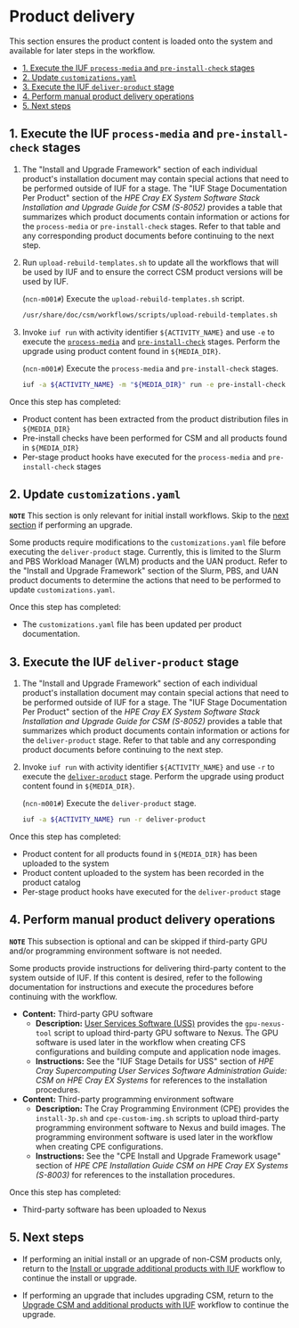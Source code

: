 # Product delivery

This section ensures the product content is loaded onto the system and available for later steps in the workflow.

- [1. Execute the IUF `process-media` and `pre-install-check` stages](#1-execute-the-iuf-process-media-and-pre-install-check-stages)
- [2. Update `customizations.yaml`](#2-update-customizationsyaml)
- [3. Execute the IUF `deliver-product` stage](#3-execute-the-iuf-deliver-product-stage)
- [4. Perform manual product delivery operations](#4-perform-manual-product-delivery-operations)
- [5. Next steps](#5-next-steps)

## 1. Execute the IUF `process-media` and `pre-install-check` stages

1. The "Install and Upgrade Framework" section of each individual product's installation document may contain special actions that need to be performed outside of IUF for a stage. The "IUF Stage Documentation Per Product"
section of the _HPE Cray EX System Software Stack Installation and Upgrade Guide for CSM (S-8052)_ provides a table that summarizes which product documents contain information or actions for the `process-media` or `pre-install-check` stages.
Refer to that table and any corresponding product documents before continuing to the next step.

1. Run `upload-rebuild-templates.sh` to update all the workflows that will be used by IUF and to ensure the correct CSM product versions will be used by IUF.

    (`ncn-m001#`) Execute the `upload-rebuild-templates.sh` script.

    ```bash
    /usr/share/doc/csm/workflows/scripts/upload-rebuild-templates.sh
    ```

1. Invoke `iuf run` with activity identifier `${ACTIVITY_NAME}` and use `-e` to execute the [`process-media`](../stages/process_media.md) and [`pre-install-check`](../stages/pre_install_check.md) stages. Perform the upgrade
   using product content found in `${MEDIA_DIR}`.

    (`ncn-m001#`) Execute the `process-media` and `pre-install-check` stages.

    ```bash
    iuf -a ${ACTIVITY_NAME} -m "${MEDIA_DIR}" run -e pre-install-check
    ```

Once this step has completed:

- Product content has been extracted from the product distribution files in `${MEDIA_DIR}`
- Pre-install checks have been performed for CSM and all products found in `${MEDIA_DIR}`
- Per-stage product hooks have executed for the `process-media` and `pre-install-check` stages

## 2. Update `customizations.yaml`

**`NOTE`** This section is only relevant for initial install workflows. Skip to the [next section](#3-execute-the-iuf-deliver-product-stage) if performing an upgrade.

Some products require modifications to the `customizations.yaml` file before executing the `deliver-product` stage. Currently, this is limited to the Slurm and PBS Workload Manager (WLM) products and the UAN product. Refer to the
"Install and Upgrade Framework" section of the Slurm, PBS, and UAN product documents to determine the actions that need to be performed to update `customizations.yaml`.

Once this step has completed:

- The `customizations.yaml` file has been updated per product documentation.

## 3. Execute the IUF `deliver-product` stage

1. The "Install and Upgrade Framework" section of each individual product's installation document may contain special actions that need to be performed outside of IUF for a stage. The "IUF Stage Documentation Per Product"
section of the _HPE Cray EX System Software Stack Installation and Upgrade Guide for CSM (S-8052)_ provides a table that summarizes which product documents contain information or actions for the `deliver-product` stage.
Refer to that table and any corresponding product documents before continuing to the next step.

1. Invoke `iuf run` with activity identifier `${ACTIVITY_NAME}` and use `-r` to execute the [`deliver-product`](../stages/deliver_product.md) stage. Perform the upgrade using product content found in `${MEDIA_DIR}`.

    (`ncn-m001#`) Execute the `deliver-product` stage.

    ```bash
    iuf -a ${ACTIVITY_NAME} run -r deliver-product
    ```

Once this step has completed:

- Product content for all products found in `${MEDIA_DIR}` has been uploaded to the system
- Product content uploaded to the system has been recorded in the product catalog
- Per-stage product hooks have executed for the `deliver-product` stage

## 4. Perform manual product delivery operations

**`NOTE`** This subsection is optional and can be skipped if third-party GPU and/or programming environment software is not needed.

Some products provide instructions for delivering third-party content to the system outside of IUF. If this content is desired, refer to the following documentation for instructions and execute the procedures before continuing
with the workflow.

- **Content:** Third-party GPU software
  - **Description:** [User Services Software (USS)](../../../glossary.md#user-services-software-uss) provides the `gpu-nexus-tool` script to upload third-party GPU software to Nexus.
    The GPU software is used later in the workflow when creating CFS configurations and building compute and application node images.
  - **Instructions:** See the "IUF Stage Details for USS" section of _HPE Cray Supercomputing User Services Software Administration Guide: CSM on HPE Cray EX Systems_ for references to the installation procedures.
- **Content:** Third-party programming environment software
  - **Description:** The Cray Programming Environment (CPE) provides the `install-3p.sh` and `cpe-custom-img.sh` scripts to upload third-party programming environment software to Nexus and build images. The programming environment
    software is used later in the workflow when creating CPE configurations.
  - **Instructions:** See the "CPE Install and Upgrade Framework usage" section of _HPE CPE Installation Guide CSM on HPE Cray EX Systems (S-8003)_ for references to the installation procedures.

Once this step has completed:

- Third-party software has been uploaded to Nexus

## 5. Next steps

- If performing an initial install or an upgrade of non-CSM products only, return to the
  [Install or upgrade additional products with IUF](install_or_upgrade_additional_products_with_iuf.md)
  workflow to continue the install or upgrade.

- If performing an upgrade that includes upgrading CSM, return to the
  [Upgrade CSM and additional products with IUF](upgrade_csm_and_additional_products_with_iuf.md)
  workflow to continue the upgrade.
